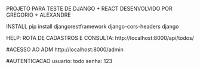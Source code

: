 PROJETO PARA TESTE DE DJANGO + REACT
DESENVOLVIDO POR GREGORIO + ALEXANDRE

INSTALL
pip install djangorestframework django-cors-headers django

HELP:
ROTA DE CADASTROS E CONSULTA:
http://localhost:8000/api/todos/

#ACESSO AO ADM
http://localhost:8000/admin

#AUTENTICACAO
usuario: todo
senha: 123

